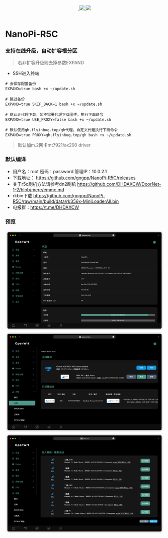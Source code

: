 <div align="center">
<a href="/LICENSE">
    <img src="https://img.shields.io/github/license/gngpp/NanoPi-R5C?style=flat&a=1" alt="">
  </a>
  </a><a href="https://github.com/gngpp/NanoPi-R5C/releases">
    <img src="https://img.shields.io/github/release/gngpp/NanoPi-R5C.svg?style=flat">
  </a><a href="hhttps://github.com/gngpp/NanoPi-R5C/releases">
    <img src="https://img.shields.io/github/downloads/gngpp/NanoPi-R5C/total?style=flat">
  </a>
</div>
<br>

# NanoPi-R5C

### 支持在线升级，自动扩容根分区
> 若非扩容升级则去掉参数EXPAND
- SSH进入终端
```
# 会保存配置备份
EXPAND=true bash +x ~/update.sh

# 跳过备份
EXPAND=true SKIP_BACK=1 bash +x ~/update.sh

# 默认走代理下载，如不需要代理下载固件，执行下面命令
EXPAND=true USE_PROXY=false bash +x ~/update.sh

# 默认使用gh.flyinbug.top/gh代理，自定义代理执行下面命令
EXPAND=true PROXY=gh.flyinbug.top/gh bash +x ~/update.sh
```
> 默认加m.2网卡mt7921/ax200 driver

### 默认编译

- 用户名：root 密码：password  管理IP：10.0.2.1
- 下载地址： https://github.com/gngpp/NanoPi-R5C/releases
- 关于r5c刷机方法请参考dn2刷机 https://github.com/DHDAXCW/DoorNet-1-2/blob/mere/emmc.md
- rkbin下载 https://github.com/gngpp/NanoPi-R5C/raw/main/build/data/rk356x-MiniLoaderAll.bin
- 电报群：https://t.me/DHDAXCW

### 预览
<img src="./build/data/home.png"/>
<img src="./build/data/wifi.png"/>
<img src="./build/data/wireless_list.png"/>
